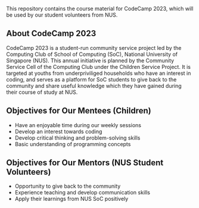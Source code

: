 This repository contains the course material for CodeCamp 2023, which will be used by our student volunteers from NUS.

## About CodeCamp 2023
CodeCamp 2023 is a student-run community service project led by the Computing Club of School of Computing (SoC), National University of Singapore (NUS).
This annual initiative is planned by the Community Service Cell of the Computing Club under the Children Service Project.
It is targeted at youths from underpriviliged households who have an interest in coding, and serves as a platform for SoC students to give back to the community and share useful knowledge which they have gained during their course of study at NUS.

## Objectives for Our Mentees (Children)
- Have an enjoyable time during our weekly sessions
- Develop an interest towards coding
- Develop critical thinking and problem-solving skills
- Basic understanding of programming concepts

## Objectives for Our Mentors (NUS Student Volunteers)
- Opportunity to give back to the community
- Experience teaching and develop communication skills
- Apply their learnings from NUS SoC positively
